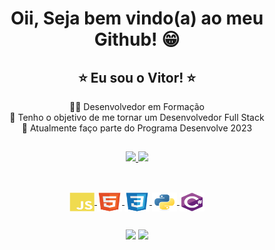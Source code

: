 <h1 align="center"> Oii, Seja bem vindo(a) ao meu Github! 😁</h1>
<h2 align="center"> ⭐ Eu sou o Vitor! ⭐</h2>

<p align="center"> 🧑‍💻 Desenvolvedor em Formação <br>
    📌 Tenho o objetivo de me tornar um Desenvolvedor Full Stack <br>
    📌 Atualmente faço parte do Programa Desenvolve 2023
 </p>

##

 <div align="center">
  <a href="https://github.com/vitorsantini">
  <img height="180em" src="https://github-readme-stats.vercel.app/api?username=vitorsantini&show_icons=true&theme=radical&include_all_commits=false"/>
  <img height="180em" src="https://github-readme-stats.vercel.app/api/top-langs/?username=vitorsantini&layout=compact&langs_count=7&theme=radical"/>
</div>

##

<div style="display: inline_block" align="center"><br>
  <img align="center" alt="Javascript" height="30" width="40" src="https://raw.githubusercontent.com/devicons/devicon/master/icons/javascript/javascript-plain.svg">
  <img align="center" alt="HTML" height="30" width="40" src="https://raw.githubusercontent.com/devicons/devicon/master/icons/html5/html5-original.svg">
  <img align="center" alt="CSS" height="30" width="40" src="https://raw.githubusercontent.com/devicons/devicon/master/icons/css3/css3-original.svg">
  <img align="center" alt="Python" height="30" width="40" src="https://raw.githubusercontent.com/devicons/devicon/master/icons/python/python-original.svg">
  <img align="center" alt="Csharp" height="30" width="40" src="https://raw.githubusercontent.com/devicons/devicon/master/icons/csharp/csharp-original.svg">
</div>

##

<div align="center"> 
  <a href = "mailto:santini.vitor@hotmail.com"><img src="https://img.shields.io/badge/Microsoft_Outlook-0078D4?style=for-the-badge&logo=microsoft-outlook&logoColor=white" target="_blank"></a>
  <a href="https://www.linkedin.com/in/vitorsantini/" target="_blank"><img src="https://img.shields.io/badge/-LinkedIn-%230077B5?style=for-the-badge&logo=linkedin&logoColor=white" target="_blank"></a> 
</div>

